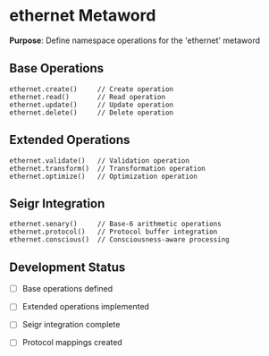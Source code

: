 # ethernet Metaword

**Purpose**: Define namespace operations for the 'ethernet' metaword

## Base Operations

```hyphos
ethernet.create()     // Create operation
ethernet.read()       // Read operation  
ethernet.update()     // Update operation
ethernet.delete()     // Delete operation
```

## Extended Operations

```hyphos
ethernet.validate()   // Validation operation
ethernet.transform()  // Transformation operation
ethernet.optimize()   // Optimization operation
```

## Seigr Integration

```hyphos
ethernet.senary()     // Base-6 arithmetic operations
ethernet.protocol()   // Protocol buffer integration
ethernet.conscious()  // Consciousness-aware processing
```

## Development Status

- [ ] Base operations defined
- [ ] Extended operations implemented  
- [ ] Seigr integration complete
- [ ] Protocol mappings created

